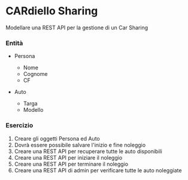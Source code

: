 # CARdiello Sharing
Modellare una REST API per la gestione di un Car Sharing

### Entità

- Persona
  - Nome
  - Cognome
  - CF

- Auto
  - Targa
  - Modello

### Esercizio
1. Creare gli oggetti Persona ed Auto
2. Dovrà essere possibile salvare l'inizio e fine noleggio
3. Creare una REST API per recuperare tutte le auto disponibili
4. Creare una REST API per iniziare il noleggio
5. Creare una REST API per terminare il noleggio
6. Creare una REST API di admin per verificare tutte le auto noleggiate